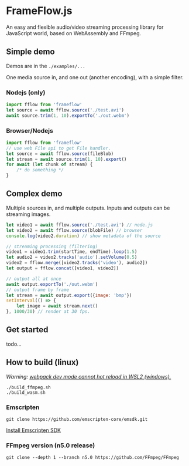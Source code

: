 # FrameFlow.js
An easy and flexible audio/video streaming processing library for JavaScript world, based on WebAssembly and FFmpeg.

## Simple demo
Demos are in the `./examples/...`

One media source in, and one out (another encoding), with a simple filter.
### Nodejs (only)
```JavaScript
import fflow from 'frameflow'
let source = await fflow.source('./test.avi')
await source.trim(1, 10).exportTo('./out.webm')
```

### Browser/Nodejs
```JavaScript
import fflow from 'frameflow'
// use web File api to get File handler.
let source = await fflow.source(fileBlob)
let stream = await source.trim(1, 10).export()
for await (let chunk of stream) {
    /* do something */
}
```

## Complex demo
Multiple sources in, and multiple outputs. Inputs and outputs can be streaming images.

```JavaScript
let video1 = await fflow.source('./test.avi') // node.js
let video2 = await fflow.source(blobFile) // browser
console.log(video2.duration) // show metadata of the source

// streaming processing (filtering)
video1 = video1.trim(startTime, endTime).loop(1.5)
let audio2 = video2.tracks('audio').setVolume(0.5)
video2 = fflow.merge([video2.tracks('video'), audio2])
let output = fflow.concat([video1, video2])

// output all at once
await output.exportTo('./out.webm')
// output frame by frame
let stream = await output.export({image: 'bmp'})
setInterval(() => {
    let image = await stream.next()
}, 1000/30) // render at 30 fps.

```

## Get started
todo...

## How to build (linux)
*Warning: [webpack dev mode cannot hot reload in WSL2 (windows).](https://mbuotidem.github.io/blog/2021/01/09/how-to-hot-reload-auto-refresh-react-app-on-WSL.html)*


```
./build_ffmpeg.sh
./build_wasm.sh
```

### Emscripten
```
git clone https://github.com/emscripten-core/emsdk.git
```
[Install Emscripten SDK](https://emscripten.org/docs/getting_started/downloads.html#installation-instructions-using-the-emsdk-recommended)

### FFmpeg version (n5.0 release)
```
git clone --depth 1 --branch n5.0 https://github.com/FFmpeg/FFmpeg
```
